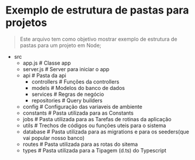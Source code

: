

# Exemplo de estrutura de pastas para projetos

> Este arquivo tem como objetivo mostrar exemplo de estrutura de pastas para um projeto em Node;




- src 
  - app.js          # Classe app 
  - server.js       # Server para iniciar o app 
  - api             # Pasta da api
    - controllers   # Funções da controllers 
    - models        # Modelos do banco de dados   
    - services      # Regras de negócio
    - repositories  # Query builders
  - config          # Configuração das variaveis de ambiente
  - constants       # Pasta utilizada para as Constants
  - jobs            # Pasta utilizada para as Tarefas de rotinas da aplicação
  - utils           # Trechos de códigos ou funções uteis para o sistema
  - database        # Pasta utilizada para as migrations e para os seeders(que vai popular nosso banco) 
  - routes          # Pasta utilizada para as rotas do sitema
  - types           # Pasta utilizada para a Tipagem (d.ts) do Typescript